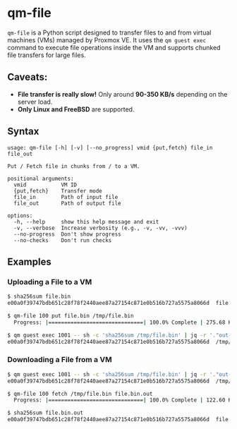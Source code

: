 # qm-file

`qm-file` is a Python script designed to transfer files to and from virtual machines (VMs) managed by Proxmox VE. It uses the `qm guest exec` command to execute file operations inside the VM and supports chunked file transfers for large files.

## Caveats:

- **File transfer is really slow!** Only around **90-350 KB/s** depending on the server load.
- **Only Linux and FreeBSD** are supported.

## Syntax
```
usage: qm-file [-h] [-v] [--no_progress] vmid {put,fetch} file_in file_out

Put / Fetch file in chunks from / to a VM.

positional arguments:
  vmid           VM ID
  {put,fetch}    Transfer mode
  file_in        Path of input file
  file_out       Path of output file

options:
  -h, --help     show this help message and exit
  -v, --verbose  Increase verbosity (e.g., -v, -vv, -vvv)
  --no-progress  Don't show progress
  --no-checks    Don't run checks
```

## Examples

### Uploading a File to a VM
```bash
$ sha256sum file.bin
e00a0f39747bdb651c28f78f2440aee87a27154c871e0b516b727a5575a8066d  file.bin

$ qm-file 100 put file.bin /tmp/file.bin
  Progress: |==============================| 100.0% Complete | 275.68 KB/s

$ qm guest exec 1001 -- sh -c 'sha256sum /tmp/file.bin' | jq -r '."out-data"'
e00a0f39747bdb651c28f78f2440aee87a27154c871e0b516b727a5575a8066d  /tmp/file.bin
```

### Downloading a File from a VM
```bash
$ qm guest exec 1001 -- sh -c 'sha256sum /tmp/file.bin' | jq -r '."out-data"'
e00a0f39747bdb651c28f78f2440aee87a27154c871e0b516b727a5575a8066d  /tmp/file.bin

$ qm-file 100 fetch /tmp/file.bin file.bin.out
  Progress: |==============================| 100.0% Complete | 122.60 KB/s

$ sha256sum file.bin.out
e00a0f39747bdb651c28f78f2440aee87a27154c871e0b516b727a5575a8066d  file.bin.out
```

